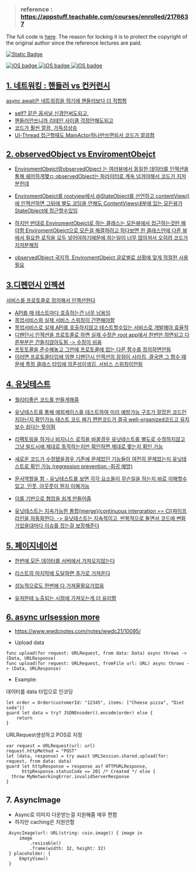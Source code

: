> ### reference : https://appstuff.teachable.com/courses/enrolled/2176637

The full code is [ here](https://github.com/beakyangsu/iOS-Networking-private). The reason for locking it is to protect the copyright of the original author since the reference lectures are paid.

<a href="https://github.com/beakyangsu/iOS-Networking/blob/main/README.en.md"><img alt="Static Badge" src="https://img.shields.io/badge/switch_to-readme_en-blue?style=plastic&link=https://github.com/beakyangsu/iOS-Networking/blob/main/README.en.md">

![iOS badge](https://img.shields.io/badge/iOS-15.0%2B-green)
![iOS badge](https://img.shields.io/badge/iOS-Swift_UI%2B-red)
![iOS badge](https://img.shields.io/badge/iOS-Async_Await%2B-yellow)


## 1. 네트워킹 : 핸들러 vs 컨커런시 
async await은 네트워킹을 하기에 핸들러보다 더 적합함
+ self? 같은 옵셔널 신경안써도되고,
+  핸들러안쓰니까 리테인 사이클 걱정안해도되고
+ 코드가 훨씬 깔끔, 가독성상승
+  UI-Thread 접근할때도 MainActor하나만쓰면되서 코드가 깔끔함


## 2. observedObject vs EnviromentObejct

 + EnviromentObejct랑observedObject 는 여러뷰에서 동일한 데이터를 인젝션을 통해 쉐어하게햊ㅁ
 observedObject는 파라미터로 계속 넘겨야해서 코드가 지저분한데

 + EnviromentObejct를 rootview에서 @StateObject를 선언하고 contentView()에 인젝션하면
 그뒤에 별도 코딩을 안해도 ContentViews내부에 있는 모든뷰가 StateObject에 접근할수있임

 + 하지만 반대로 EnviromentObejct로 하는 클래스는 모든뷰에서 접근하는것만 해야함
 EnviromentObejct으로 모든걸 해결하려고 하다보면 한 클래스안에 다른 뷰에서 필요한 로직을 모두 넣어야하기때문에
 하는일이 너무 많아져서 오히려 코드가 지저분해짐

 + observedObject 국지적, EnviromentObejct 글로벌로 상황에 맞게 적절한 사용 필요


## 3.디펜던시 인젝션

 서비스를 프로토콜로 정의해서 인젝션한다

 + API를 매 테스트마다 호출하는건 너무 남용임
 + 목업서비스와 실제 서비스 스위칭이 간편해야함
 + 목업서비스로 실제 API를 호출하지않고 테스트할수있는 서비스로 개발해야 효율적
 + 디펜던시 인젝션을 프로토콜로 하면 실제 수정은 root app에서 한번만 하면되고 다른부분은 건들지않아도됨 -> 수정이 쉬움
 + 프토토콜을 준수해놓고 그안에 프로토콜에 없는 다른 함수를 정의하면안됨
 + 이러면 프로토콜타입에 의핸 디펜던시 인젝션의 장점이 사라짐, 결국엔 그 함수 때문에 특정 클래스 타입에 의존성이생김, 서비스 스위칭이안됨




## 4. 유닛테스트

 + 퀄리티좋은 코드를 만들게해줌

 + 유닛테스트를 통해 예외케이스를 테스트하여 미리 예방가능
 구조가 잘잡힌 코드인지아닌지 확인가능
 테스트 코드 짜기 편한코드가 결국 well-organized코드고 유지보수 쉽다는 뜻이됨

 + 리팩토링을 하거나 비지니스 로직을 바꿀경우
 유닛테스트를 별도로 수정하지않고 그냥 빌드시에 제대로 동작하는지만 확인하면 제대로 짲는지 확인 가능

 + 새로운 코드가 수정됐을경우 기존에 문제없던 기능들이 여전히 문제없는지 유닛테스트로 확인 가능 (regression prevention -회귀 예방)

 + 문서역할을 함  - 유닛테스트를 보면 각각 요소들이 무슨일을 하는지 바로 이해할수 있고, 인풋, 아웃풋이 뭔지 이해가능

 + 이를 기반으로 협업을 쉽게 만들어줌

 + 유닛테스트는 지속가능한 통합(merge)(continuous intergration == CI)파이프라인을 자동화한다. -> 유닛테스트는 지속적이고, 반복적으로 돌면서 코드에 변화가있을대마다 이슈를 잡는걸 보장해준다






## 5. 페이지네이션
 + 한번에 모든 데이터를 서버에서 가져오지않는다
 + 리스트의 마지막에 도달하면 추가로 가져온다

 + 성능적으로도 한번에 다 가져올필요가없음
 + 유저한테 노출되는 시점에 가져오는게 더 유리함




## 6. async urlsession more 
 + https://www.wwdcnotes.com/notes/wwdc21/10095/

 + Upload data
````
func upload(for request: URLRequest, from data: Data) async throws -> (Data, URLResponse)
func upload(for request: URLRequest, fromFile url: URL) async throws -> (Data, URLResponse)
````


 + Example:

 데이터를 data 타입으로 인코딩
 ````
 let order = Order(customerId: "12345", items: ["Cheese pizza", "Diet soda"])
 guard let data = try? JSONEncoder().encode(order) else {
     return
 }
````

 URLRequest생성하고 POS로 지정
 ````
 var request = URLRequest(url: url)
 request.httpMethod = "POST"
 let (data, response) = try await URLSession.shared.upload(for: request, from data: data)
 guard let httpResponse = response as? HTTPURLResponse,
       httpResponse.statusCode == 201 /* Created */ else {
   throw MyNetworkingError.invalidServerResponse
 }
````





## 7. AsyncImage

 + Async로 이미지 다운받는걸 지원해줌 매우 편함
 + 하지만 caching은 지원안함 
````
 AsyncImage(url: URL(string: coin.image)) { image in
     image
         .resizable()
         .frame(width: 32, height: 32)
 } placeholder: {
     EmptyView()
 }
````
